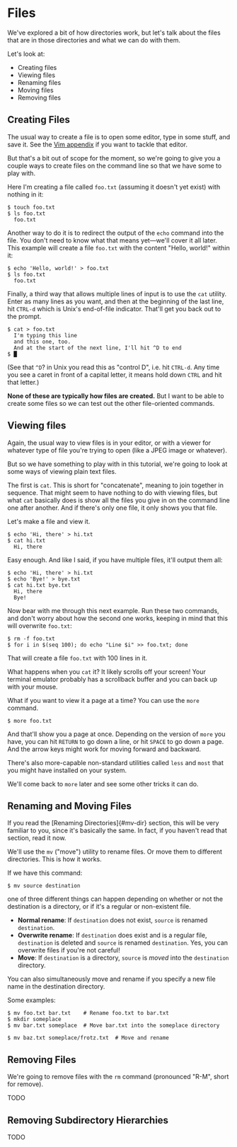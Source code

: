 # Files

We've explored a bit of how directories work, but let's talk about the
files that are in those directories and what we can do with them.

Let's look at:

* Creating files
* Viewing files
* Renaming files
* Moving files
* Removing files

## Creating Files

The usual way to create a file is to open some editor, type in some
stuff, and save it. See the [Vim appendix](#vim-tutorial) if you want to
tackle that editor.

But that's a bit out of scope for the moment, so we're going to give you
a couple ways to create files on the command line so that we have some
to play with.

Here I'm creating a file called `foo.txt` (assuming it doesn't yet
exist) with nothing in it:

``` {.default}
$ touch foo.txt
$ ls foo.txt
  foo.txt
```

Another way to do it is to redirect the output of the `echo` command
into the file. You don't need to know what that means yet—we'll cover it
all later. This example will create a file `foo.txt` with the content
"Hello, world!" within it:

``` {.default}
$ echo 'Hello, world!' > foo.txt
$ ls foo.txt
  foo.txt
```

Finally, a third way that allows multiple lines of input is to use the
`cat` utility. Enter as many lines as you want, and then at the
beginning of the last line, hit `CTRL-d` which is Unix's end-of-file
indicator. That'll get you back out to the prompt.

``` {.default}
$ cat > foo.txt
  I'm typing this line
  and this one, too.
  And at the start of the next line, I'll hit ^D to end
$ █
```

(See that `^D`? in Unix you read this as "control D", i.e. hit `CTRL-d`.
Any time you see a caret in front of a capital letter, it means hold
down `CTRL` and hit that letter.)

**None of these are typically how files are created.** But I want to be
able to create some files so we can test out the other file-oriented
commands.

## Viewing files

Again, the usual way to view files is in your editor, or with a viewer
for whatever type of file you're trying to open (like a JPEG image or
whatever).

But so we have something to play with in this tutorial, we're going to
look at some ways of viewing plain text files.

The first is `cat`. This is short for "concatenate", meaning to join
together in sequence. That might seem to have nothing to do with viewing
files, but what `cat` basically does is show all the files you give in
on the command line one after another. And if there's only one file, it
only shows you that file.

Let's make a file and view it.

``` {.default}
$ echo 'Hi, there' > hi.txt
$ cat hi.txt
  Hi, there
```

Easy enough. And like I said, if you have multiple files, it'll output
them all:

``` {.default}
$ echo 'Hi, there' > hi.txt
$ echo 'Bye!' > bye.txt
$ cat hi.txt bye.txt
  Hi, there
  Bye!
```

Now bear with me through this next example. Run these two commands, and
don't worry about how the second one works, keeping in mind that this
will overwrite `foo.txt`:

``` {.default}
$ rm -f foo.txt
$ for i in $(seq 100); do echo "Line $i" >> foo.txt; done
```

That will create a file `foo.txt` with 100 lines in it.

What happens when you `cat` it? It likely scrolls off your screen!
Your terminal emulator probably has a scrollback buffer and you can back
up with your mouse.

What if you want to view it a page at a time? You can use the `more`
command.

``` {.default}
$ more foo.txt
```

And that'll show you a page at once. Depending on the version of `more`
you have, you can hit `RETURN` to go down a line, or hit `SPACE` to go
down a page. And the arrow keys might work for moving forward and
backward.

There's also more-capable non-standard utilities called `less` and
`most` that you might have installed on your system.

We'll come back to `more` later and see some other tricks it can do.

## Renaming and Moving Files

If you read the [Renaming Directories]{#mv-dir} section, this will be
very familiar to you, since it's basically the same. In fact, if you
haven't read that section, read it now.

We'll use the `mv` ("move") utility to rename files. Or move them to
different directories. This is how it works.

If we have this command:

``` {.default}
$ mv source destination
```

one of three different things can happen depending on whether or not the
destination is a directory, or if it's a regular or non-existent file.

* **Normal rename**: If `destination` does not exist, `source` is
  renamed `destination`.
* **Overwrite rename**: If `destination` does exist and is a regular
  file, `destination` is deleted and `source` is renamed `destination`.
  Yes, you can overwrite files if you're not careful!
* **Move**: If `destination` is a directory, `source` is *moved* into
  the `destination` directory.

You can also simultaneously move and rename if you specify a new
file name in the destination directory.

Some examples:

``` {.default}
$ mv foo.txt bar.txt    # Rename foo.txt to bar.txt
$ mkdir someplace
$ mv bar.txt someplace  # Move bar.txt into the someplace directory

$ mv baz.txt someplace/frotz.txt  # Move and rename
```

## Removing Files

We're going to remove files with the `rm` command (pronounced "R-M",
short for remove).

TODO

## Removing Subdirectory Hierarchies

TODO
